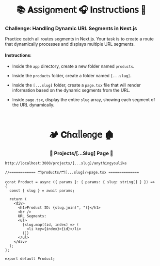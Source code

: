 
<h1  align="center" >📚 𝐀𝗌𝗌𝗂𝗀𐓣ꭑ𝖾𐓣𝗍 🎧 𝚰𐓣𝗌𝗍𝗋υ𝖼𝗍𝗂ⱺ𐓣𝗌 🧋</h1>

### Challenge: Handling Dynamic URL Segments in Next.js

Practice catch all routes segments in Next.js. Your task is to create a route that dynamically processes and displays multiple URL segments.

#### Instructions:

- Inside the `app` directory, create a new folder named `products`.

- Inside the `products` folder, create a folder named `[...slug]`.

- Inside the `[...slug]` folder, create a `page.tsx` file that will render information based on the dynamic segments from the URL.

- Inside `page.tsx`, display the entire `slug` array, showing each segment of the URL dynamically.

</br>

<h1  align="center" > 🏕️ 𝐂ɦαᥣᥣ𝖾𐓣𝗀𝖾 🏚️</h1>

<h3 align="center" > 🐇 Projects/[...Slug] Page  🦚</h3>

```dash
http://localhost:3000/projects/[...slug]/anythingyoulike
```

```TSX
//============ 🗂️products/🗂️[...slug]/⚛️page.tsx ============== 

const Product = async ({ params }: { params: { slug: string[] } }) => {
  const { slug } = await params;

  return (
    <div>
      <h1>Product ID: {slug.join(", ")}</h1>
      <br />
      URL Segments:
      <ul>
        {slug.map((id, index) => (
          <li key={index}>{id}</li>
        ))}
      </ul>
    </div>
  );
};

export default Product;

```
